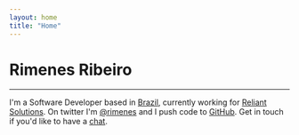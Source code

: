 ```yaml
---
layout: home
title: "Home"
---
```


# Rimenes Ribeiro

* * *

I'm a Software Developer based in [Brazil](https://www.google.com.br/search?biw=1920&bih=1006&tbm=isch&ei=r8FUWuD1BIG5wASCiaS4Bg&q=paisagens+jo%C3%A3o+pessoa+paraiba&oq=paisagens+jo%C3%A3o+pessoa+paraiba&gs_l=psy-ab.3...4580.6400.0.6776.8.8.0.0.0.0.181.788.0j5.5.0....0...1c.1.64.psy-ab..3.1.160...0i8i30k1.0.FxxApHl1FAw), currently working for [Reliant Solutions](http://reliantsolutions.com). On twitter I'm [@rimenes](https://twitter.com/rimenes) and I push code to [GitHub](https://github.com/rimenes). Get in touch if you'd like to have a [chat](mailto:rima@rimenesribeiro.com).
